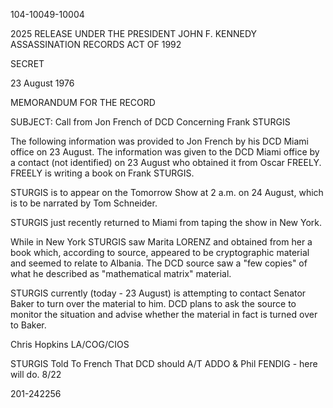 104-10049-10004

2025 RELEASE UNDER THE PRESIDENT JOHN F. KENNEDY ASSASSINATION RECORDS ACT OF 1992

SECRET

23 August 1976

MEMORANDUM FOR THE RECORD

SUBJECT: Call from Jon French of DCD Concerning Frank STURGIS

The following information was provided to Jon French by his DCD Miami office on 23 August. The information was given to the DCD Miami office by a contact (not identified) on 23 August who obtained it from Oscar FREELY. FREELY is writing a book on Frank STURGIS.

STURGIS is to appear on the Tomorrow Show at 2 a.m. on 24 August, which is to be narrated by Tom Schneider.

STURGIS just recently returned to Miami from taping the show in New York.

While in New York STURGIS saw Marita LORENZ and obtained from her a book which, according to source, appeared to be cryptographic material and seemed to relate to Albania. The DCD source saw a "few copies" of what he described as "mathematical matrix" material.

STURGIS currently (today - 23 August) is attempting to contact Senator Baker to turn over the material to him. DCD plans to ask the source to monitor the situation and advise whether the material in fact is turned over to Baker.

Chris Hopkins
LA/COG/CIOS

STURGIS
Told To French That DCD should A/T
ADDO & Phil FENDIG - here will do.
8/22

201-242256
